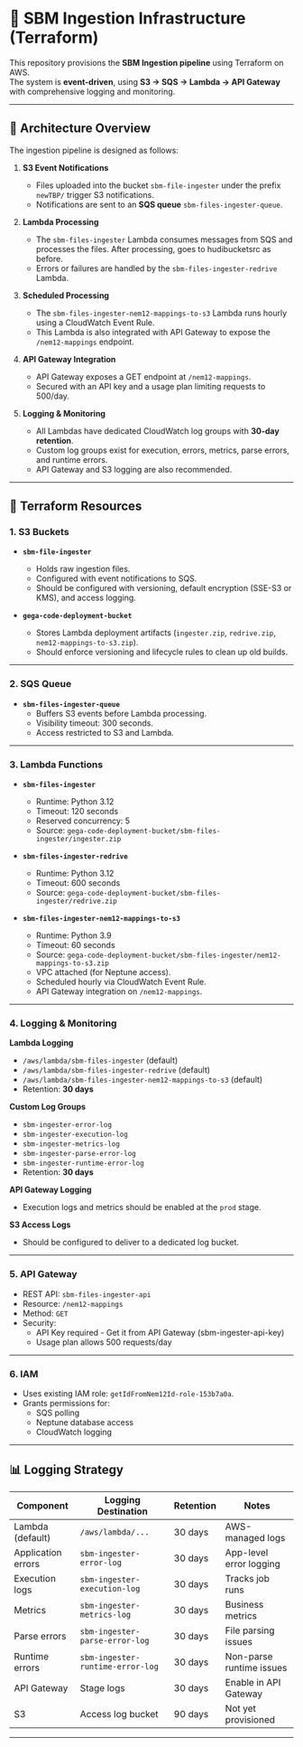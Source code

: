 # 📘 SBM Ingestion Infrastructure (Terraform)

This repository provisions the **SBM Ingestion pipeline** using Terraform on AWS.  
The system is **event-driven**, using **S3 → SQS → Lambda → API Gateway** with comprehensive logging and monitoring.

---

## 📐 Architecture Overview

The ingestion pipeline is designed as follows:

1. **S3 Event Notifications**  
   - Files uploaded into the bucket `sbm-file-ingester` under the prefix `newTBP/` trigger S3 notifications.  
   - Notifications are sent to an **SQS queue** `sbm-files-ingester-queue`.  

2. **Lambda Processing**  
   - The `sbm-files-ingester` Lambda consumes messages from SQS and processes the files. After processing, goes to hudibucketsrc as before.
   - Errors or failures are handled by the `sbm-files-ingester-redrive` Lambda.  

3. **Scheduled Processing**  
   - The `sbm-files-ingester-nem12-mappings-to-s3` Lambda runs hourly using a CloudWatch Event Rule.  
   - This Lambda is also integrated with API Gateway to expose the `/nem12-mappings` endpoint.  

4. **API Gateway Integration**  
   - API Gateway exposes a GET endpoint at `/nem12-mappings`.  
   - Secured with an API key and a usage plan limiting requests to 500/day.  

5. **Logging & Monitoring**  
   - All Lambdas have dedicated CloudWatch log groups with **30-day retention**.  
   - Custom log groups exist for execution, errors, metrics, parse errors, and runtime errors.  
   - API Gateway and S3 logging are also recommended.  

---

## 🔧 Terraform Resources

### 1. S3 Buckets
- **`sbm-file-ingester`**  
  - Holds raw ingestion files.  
  - Configured with event notifications to SQS.  
  - Should be configured with versioning, default encryption (SSE-S3 or KMS), and access logging.  

- **`gega-code-deployment-bucket`**  
  - Stores Lambda deployment artifacts (`ingester.zip`, `redrive.zip`, `nem12-mappings-to-s3.zip`).  
  - Should enforce versioning and lifecycle rules to clean up old builds.  

---

### 2. SQS Queue
- **`sbm-files-ingester-queue`**  
  - Buffers S3 events before Lambda processing.  
  - Visibility timeout: 300 seconds.  
  - Access restricted to S3 and Lambda.  

---

### 3. Lambda Functions
- **`sbm-files-ingester`**  
  - Runtime: Python 3.12  
  - Timeout: 120 seconds  
  - Reserved concurrency: 5  
  - Source: `gega-code-deployment-bucket/sbm-files-ingester/ingester.zip`  

- **`sbm-files-ingester-redrive`**  
  - Runtime: Python 3.12  
  - Timeout: 600 seconds  
  - Source: `gega-code-deployment-bucket/sbm-files-ingester/redrive.zip`  

- **`sbm-files-ingester-nem12-mappings-to-s3`**  
  - Runtime: Python 3.9  
  - Timeout: 60 seconds  
  - Source: `gega-code-deployment-bucket/sbm-files-ingester/nem12-mappings-to-s3.zip`  
  - VPC attached (for Neptune access).  
  - Scheduled hourly via CloudWatch Event Rule.  
  - API Gateway integration on `/nem12-mappings`.  

---

### 4. Logging & Monitoring

**Lambda Logging**
- `/aws/lambda/sbm-files-ingester` (default)  
- `/aws/lambda/sbm-files-ingester-redrive` (default)  
- `/aws/lambda/sbm-files-ingester-nem12-mappings-to-s3` (default)  
- Retention: **30 days**  

**Custom Log Groups**
- `sbm-ingester-error-log`  
- `sbm-ingester-execution-log`  
- `sbm-ingester-metrics-log`  
- `sbm-ingester-parse-error-log`  
- `sbm-ingester-runtime-error-log`  
- Retention: **30 days**  

**API Gateway Logging**
- Execution logs and metrics should be enabled at the `prod` stage.  

**S3 Access Logs**
- Should be configured to deliver to a dedicated log bucket.  

---

### 5. API Gateway
- REST API: `sbm-files-ingester-api`  
- Resource: `/nem12-mappings`  
- Method: `GET`  
- Security:  
  - API Key required - Get it from API Gateway (sbm-ingester-api-key)
  - Usage plan allows 500 requests/day  

---

### 6. IAM
- Uses existing IAM role: `getIdFromNem12Id-role-153b7a0a`.  
- Grants permissions for:  
  - SQS polling  
  - Neptune database access  
  - CloudWatch logging  

---
## 📊 Logging Strategy

| Component          | Logging Destination           | Retention | Notes |
|--------------------|-------------------------------|-----------|-------|
| Lambda (default)   | `/aws/lambda/...`             | 30 days   | AWS-managed logs |
| Application errors | `sbm-ingester-error-log`      | 30 days   | App-level error logging |
| Execution logs     | `sbm-ingester-execution-log`  | 30 days   | Tracks job runs |
| Metrics            | `sbm-ingester-metrics-log`    | 30 days   | Business metrics |
| Parse errors       | `sbm-ingester-parse-error-log`| 30 days   | File parsing issues |
| Runtime errors     | `sbm-ingester-runtime-error-log` | 30 days | Non-parse runtime issues |
| API Gateway        | Stage logs                   | 30 days   | Enable in API Gateway |
| S3                 | Access log bucket            | 90 days   | Not yet provisioned |

---
